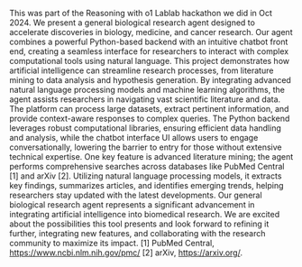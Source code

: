 This was part of the Reasoning with o1 Lablab hackathon we did in Oct 2024. We present a general biological research agent designed to accelerate discoveries in biology, medicine, and cancer research. Our agent combines a powerful Python-based backend 
with an intuitive chatbot front end, creating a seamless interface for researchers to interact with complex computational tools using natural language. This project demonstrates 
how artificial intelligence can streamline research processes, from literature mining to data analysis and hypothesis generation. By integrating advanced natural language processing 
models and machine learning algorithms, the agent assists researchers in navigating vast scientific literature and data. The platform can process large datasets, extract pertinent 
information, and provide context-aware responses to complex queries. The Python backend leverages robust computational libraries, ensuring efficient data handling and analysis, 
while the chatbot interface UI allows users to engage conversationally, lowering the barrier to entry for those without extensive technical expertise. One key feature is advanced 
literature mining; the agent performs comprehensive searches across databases like PubMed Central [1] and arXiv [2]. Utilizing natural language processing models, it extracts key 
findings, summarizes articles, and identifies emerging trends, helping researchers stay updated with the latest developments. Our general biological research agent represents a 
significant advancement in integrating artificial intelligence into biomedical research. We are excited about the possibilities this tool presents and look forward to refining it 
further, integrating new features, and collaborating with the research community to maximize its impact. 
[1] PubMed Central, https://www.ncbi.nlm.nih.gov/pmc/ [2] arXiv, https://arxiv.org/.
